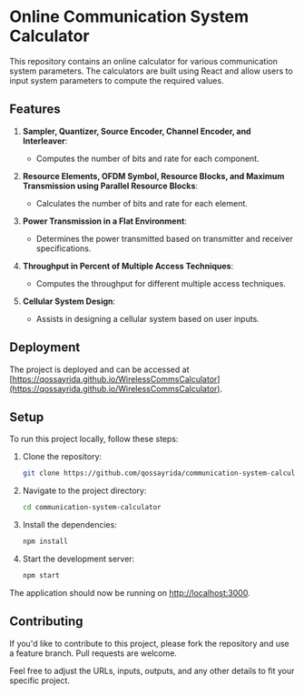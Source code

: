 # Online Communication System Calculator

This repository contains an online calculator for various communication system parameters. The calculators are built using React and allow users to input system parameters to compute the required values.

## Features

1. **Sampler, Quantizer, Source Encoder, Channel Encoder, and Interleaver**:
    - Computes the number of bits and rate for each component.

2. **Resource Elements, OFDM Symbol, Resource Blocks, and Maximum Transmission using Parallel Resource Blocks**:
    - Calculates the number of bits and rate for each element.

3. **Power Transmission in a Flat Environment**:
    - Determines the power transmitted based on transmitter and receiver specifications.

4. **Throughput in Percent of Multiple Access Techniques**:
    - Computes the throughput for different multiple access techniques.

5. **Cellular System Design**:
    - Assists in designing a cellular system based on user inputs.

## Deployment

The project is deployed and can be accessed at [https://qossayrida.github.io/WirelessCommsCalculator](https://qossayrida.github.io/WirelessCommsCalculator).


## Setup

To run this project locally, follow these steps:

1. Clone the repository:
   ```bash
   git clone https://github.com/qossayrida/communication-system-calculator.git
   ```

2. Navigate to the project directory:
   ```bash
   cd communication-system-calculator
   ```

3. Install the dependencies:
   ```bash
   npm install
   ```

4. Start the development server:
   ```bash
   npm start
   ```

The application should now be running on [http://localhost:3000](http://localhost:3000).

## Contributing

If you'd like to contribute to this project, please fork the repository and use a feature branch. Pull requests are welcome.


Feel free to adjust the URLs, inputs, outputs, and any other details to fit your specific project.